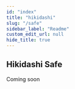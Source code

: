 ```yaml
---
id: "index"
title: "hikidashi"
slug: "/safe"
sidebar_label: "Readme"
custom_edit_url: null
hide_title: true
---
```


## Hikidashi Safe

Coming soon
